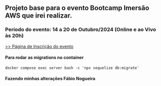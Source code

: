 ## Projeto base para o evento Bootcamp Imersão AWS que irei realizar.

### Período do evento: 14 a 20 de Outubro/2024 (Online e ao Vivo às 20h)

[>> Página de Inscrição do evento](https://org.imersaoaws.com.br/github/readme)

#### Para rodar as migrations no container ####
```
docker compose exec server bash -c 'npx sequelize db:migrate'
```
#### Fazendo minhas alterações Fábio Nogueira